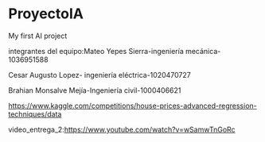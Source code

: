 # ProyectoIA

My first AI project

integrantes del equipo:Mateo Yepes Sierra-ingeniería mecánica-1036951588


Cesar Augusto Lopez- ingeniería eléctrica-1020470727



Brahian Monsalve Mejía-Ingeniería civil-1000406621



https://www.kaggle.com/competitions/house-prices-advanced-regression-techniques/data

video_entrega_2:https://www.youtube.com/watch?v=wSamwTnGoRc
